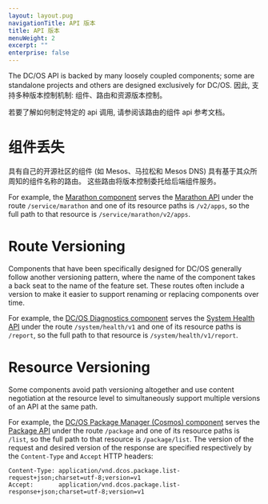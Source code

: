 ```yaml
---
layout: layout.pug
navigationTitle: API 版本
title: API 版本
menuWeight: 2
excerpt: ""
enterprise: false
---
```

<!-- This source repo for this topic is https://github.com/dcos/dcos-docs -->

The DC/OS API is backed by many loosely coupled components; some are standalone projects and others are designed exclusively for DC/OS. 因此, 支持多种版本控制机制: 组件、路由和资源版本控制。

若要了解如何制定特定的 api 调用, 请参阅该路由的组件 api 参考文档。

# 组件丢失

具有自己的开源社区的组件 (如 Mesos、马拉松和 Mesos DNS) 具有基于其众所周知的组件名称的路由。 这些路由将版本控制委托给后端组件服务。

For example, the [Marathon component](/1.10/overview/architecture/components/#marathon) serves the [Marathon API](/1.10/deploying-services/marathon-api/) under the route `/service/marathon` and one of its resource paths is `/v2/apps`, so the full path to that resource is `/service/marathon/v2/apps`.

# Route Versioning

Components that have been specifically designed for DC/OS generally follow another versioning pattern, where the name of the component takes a back seat to the name of the feature set. These routes often include a version to make it easier to support renaming or replacing components over time.

For example, the [DC/OS Diagnostics component](/1.10/overview/architecture/components/#dcos-diagnostics) serves the [System Health API](/1.10/monitoring/#system-health-http-api-endpoint) under the route `/system/health/v1` and one of its resource paths is `/report`, so the full path to that resource is `/system/health/v1/report`.

# Resource Versioning

Some components avoid path versioning altogether and use content negotiation at the resource level to simultaneously support multiple versions of an API at the same path.

For example, the [DC/OS Package Manager (Cosmos) component](/1.10/overview/architecture/components/#dcos-package-manager) serves the [Package API](/1.10/deploying-services/package-api/) under the route `/package` and one of its resource paths is `/list`, so the full path to that resource is `/package/list`. The version of the request and desired version of the response are specified respectively by the `Content-Type` and `Accept` HTTP headers:

    Content-Type: application/vnd.dcos.package.list-request+json;charset=utf-8;version=v1
    Accept:       application/vnd.dcos.package.list-response+json;charset=utf-8;version=v1
